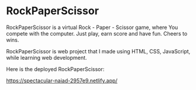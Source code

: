 # RockPaperScissor

RockPaperScissor is a virtual Rock - Paper - Scissor game, where You compete with the computer. Just play, earn score and have fun. Cheers to wins.

RockPaperScissor is web project that I made using HTML, CSS, JavaScript, while learning web development.

Here is the deployed RockPaperScissor:

https://spectacular-naiad-2957e9.netlify.app/
